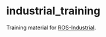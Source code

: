 industrial_training
===================

Training material for [ROS-Industrial](https://github.com/ros-industrial/industrial_training/wiki).

```
